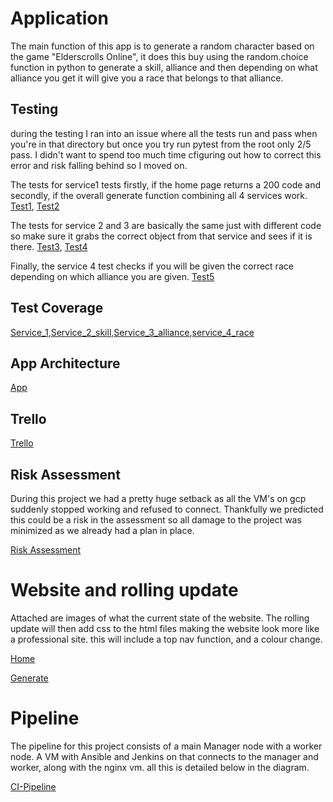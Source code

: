 # Application

The main function of this app is to generate a random character based on the game "Elderscrolls Online", it does this buy using the random.choice function in python to generate a skill, alliance and then depending on what alliance you get it will give you a race that belongs to that alliance. 


## Testing

during the testing I ran into an issue where all the tests run and pass when you're in that directory but once you try run pytest from the root only 2/5 pass. I didn't want to spend too much time cfiguring out how to correct this error and risk falling behind so I moved on. 

The tests for service1 tests firstly, if the home page returns a 200 code and secondly, if the overall generate function combining all 4 services work. [Test1](https://i.imgur.com/uoPYfc3.png), [Test2](https://i.imgur.com/F6nkBN6.png)

The tests for service 2 and 3 are basically the same just with different code so make sure it grabs the correct object from that service and sees if it is there. [Test3](https://i.imgur.com/GJEi34m.png), [Test4](https://i.imgur.com/F7nJk50.png)

Finally, the service 4 test checks if you will be given the correct race depending on which alliance you are given. [Test5](https://i.imgur.com/md38LyO.png)

## Test Coverage
[Service_1](https://i.imgur.com/kHy3GvM.png),[Service_2_skill](https://i.imgur.com/GoVGo9H.png),[Service_3_alliance](https://i.imgur.com/HM5XcXp.png),[service_4_race](https://i.imgur.com/LH4Bu1x.png)

## App Architecture 

[App](https://i.imgur.com/UohiAhW.png)

## Trello 
[Trello](https://i.imgur.com/fGSF8xX.png)

## Risk Assessment

During this project we had a pretty huge setback as all the VM's on gcp suddenly stopped working and refused to connect. Thankfully we predicted this could be a risk in the assessment so all damage to the project was minimized as we already had a plan in place. 

[Risk Assessment](https://i.imgur.com/VbElIXA.png)

# Website and rolling update

Attached are images of what the current state of the website. The rolling update will then add css to the html files making the website look more like a professional site. this will include a top nav function, and a colour change.

[Home](https://i.imgur.com/MgS0WVx.png)

[Generate](https://i.imgur.com/ehHIX1n.png)

# Pipeline

The pipeline for this project consists of a main Manager node with a worker node. A VM with Ansible and Jenkins on that connects to the manager and worker, along with the nginx vm. all this is detailed below in the diagram.

[CI-Pipeline](https://i.imgur.com/FYITbiW.png)
